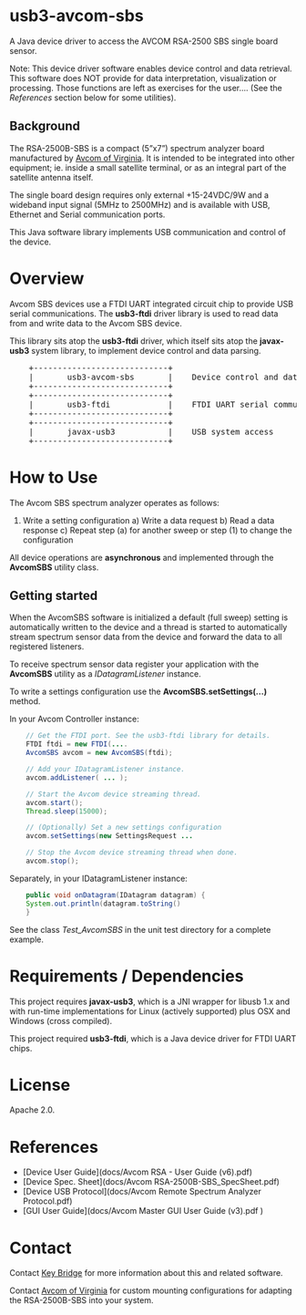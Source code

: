 # usb3-avcom-sbs

A Java device driver to access the AVCOM RSA-2500 SBS single board sensor.

Note: This device driver software enables device control and data retrieval.
This software does NOT provide for data interpretation, visualization or processing.
Those functions are left as exercises for the user.... (See the _References_
section below for some utilities).

## Background

The RSA-2500B-SBS is a compact (5”x7”) spectrum analyzer board manufactured
by [Avcom of Virginia](http://www.avcomofva.com). It is intended to be integrated into
other equipment; ie. inside a small satellite terminal, or as an integral part
of the satellite antenna itself.

The single board design requires only external +15-24VDC/9W and a wideband input signal
(5MHz to 2500MHz) and is available with USB, Ethernet and Serial communication ports.

This Java software library implements USB communication and control of the device.

# Overview

Avcom SBS devices use a FTDI UART integrated circuit chip to provide USB serial
communications. The **usb3-ftdi** driver library is used to read data from and
write data to the Avcom SBS device.

This library sits atop the **usb3-ftdi** driver, which itself sits atop the
**javax-usb3** system library, to implement device control and data parsing.

<pre>
    +----------------------------+
    |       usb3-avcom-sbs       |    Device control and data parsing
    +----------------------------+
    +----------------------------+
    |       usb3-ftdi            |    FTDI UART serial communications
    +----------------------------+
    +----------------------------+
    |       javax-usb3           |    USB system access
    +----------------------------+
</pre>

# How to Use

The Avcom SBS spectrum analyzer operates as follows:
  1) Write a setting configuration
    a) Write a data request
    b) Read a data response
    c) Repeat step (a) for another sweep or step (1) to change the configuration

All device operations are **asynchronous** and implemented through the
**AvcomSBS** utility class.

## Getting started

When the AvcomSBS software is initialized a default (full sweep) setting is
automatically written to the device and a thread is started to automatically
stream spectrum sensor data from the device and forward the data to all
registered listeners.

To receive spectrum sensor data register your application with the
**AvcomSBS** utility as a _IDatagramListener_ instance.

To write a settings configuration use the **AvcomSBS.setSettings(...)** method.

In your Avcom Controller instance:
```java
    // Get the FTDI port. See the usb3-ftdi library for details.
    FTDI ftdi = new FTDI(....
    AvcomSBS avcom = new AvcomSBS(ftdi);

    // Add your IDatagramListener instance.
    avcom.addListener( ... );

    // Start the Avcom device streaming thread.
    avcom.start();
    Thread.sleep(15000);

    // (Optionally) Set a new settings configuration
    avcom.setSettings(new SettingsRequest ...

    // Stop the Avcom device streaming thread when done.
    avcom.stop();
```

Separately, in your IDatagramListener instance:
```java
    public void onDatagram(IDatagram datagram) {
    System.out.println(datagram.toString()
    }
```

See the class _Test_AvcomSBS_ in the unit test directory for a complete example.


# Requirements / Dependencies

This project requires **javax-usb3**, which is a JNI wrapper for libusb 1.x and
with run-time implementations for Linux (actively supported) plus OSX and Windows
(cross compiled).

This project required **usb3-ftdi**, which is a Java device driver for FTDI UART
chips.

# License

Apache 2.0.

# References
- [Device User Guide](docs/Avcom RSA - User Guide (v6).pdf)
- [Device Spec. Sheet](docs/Avcom RSA-2500B-SBS_SpecSheet.pdf)
- [Device USB Protocol](docs/Avcom Remote Spectrum Analyzer Protocol.pdf)
- [GUI User Guide](docs/Avcom Master GUI User Guide (v3).pdf  )

# Contact

Contact [Key Bridge](http://keybridgeglobal.com) for more information about this
and related software.

Contact [Avcom of Virginia](http://www.avcomofva.com) for custom mounting configurations
for adapting the RSA-2500B-SBS into your system.